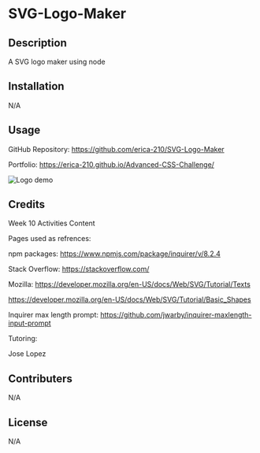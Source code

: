 # SVG-Logo-Maker

## Description

A SVG logo maker using node

## Installation

N/A

## Usage

GitHub Repository: https://github.com/erica-210/SVG-Logo-Maker

Portfolio: https://erica-210.github.io/Advanced-CSS-Challenge/

![Logo demo](./media/SVG%20Logo%20Maker.gif)

## Credits

Week 10 Activities Content

Pages used as refrences:

npm packages: https://www.npmjs.com/package/inquirer/v/8.2.4

Stack Overflow: https://stackoverflow.com/

Mozilla: https://developer.mozilla.org/en-US/docs/Web/SVG/Tutorial/Texts

https://developer.mozilla.org/en-US/docs/Web/SVG/Tutorial/Basic_Shapes

Inquirer max length prompt: https://github.com/jwarby/inquirer-maxlength-input-prompt

Tutoring:

Jose Lopez

## Contributers

N/A

## License

N/A
